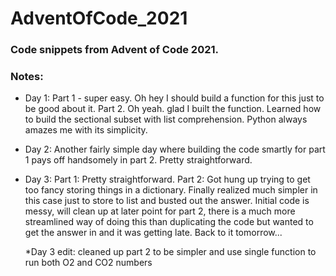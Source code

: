 # AdventOfCode_2021

### Code snippets from Advent of Code 2021.

### Notes:  
* Day 1: Part 1 - super easy. Oh hey I should build a function for this just to be good about it. Part 2. Oh yeah. glad I built the function. Learned how to build the sectional subset with list comprehension. Python always amazes me with its simplicity.

* Day 2: Another fairly simple day where building the code smartly for part 1 pays off handsomely in part 2. Pretty straightforward.

* Day 3: Part 1: Pretty straightforward. Part 2: Got hung up trying to get too fancy storing things in a dictionary. Finally realized much simpler in this case just to store to list and busted out the answer. Initial code is messy, will clean up at later point for part 2, there is a much more streamlined way of doing this than duplicating the code but wanted to get the answer in and it was getting late. Back to it tomorrow...

    *Day 3 edit: cleaned up part 2 to be simpler and use single function to run both O2 and CO2 numbers